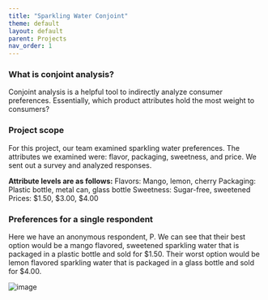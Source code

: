 ```yaml
---
title: "Sparkling Water Conjoint"
theme: default
layout: default
parent: Projects
nav_order: 1
---
```


### What is conjoint analysis? 
Conjoint analysis is a helpful tool to indirectly analyze consumer preferences. Essentially, which product attributes hold the most weight to consumers? 

### Project scope
For this project, our team examined sparkling water preferences. The attributes we examined were: flavor, packaging, sweetness, and price. We sent out a survey and analyzed responses.

**Attribute levels are as follows:**
Flavors: Mango, lemon, cherry
Packaging: Plastic bottle, metal can, glass bottle
Sweetness: Sugar-free, sweetened
Prices: $1.50, $3.00, $4.00

### Preferences for a single respondent
Here we have an anonymous respondent, P. We can see that their best option would be a mango flavored, sweetened sparkling water that is packaged in a plastic bottle and sold for $1.50. Their worst option would be lemon flavored sparkling water that is packaged in a glass bottle and sold for $4.00. 

![image](https://user-images.githubusercontent.com/76073032/102925809-b2f34e80-4459-11eb-8c7a-b994d46db917.png)

